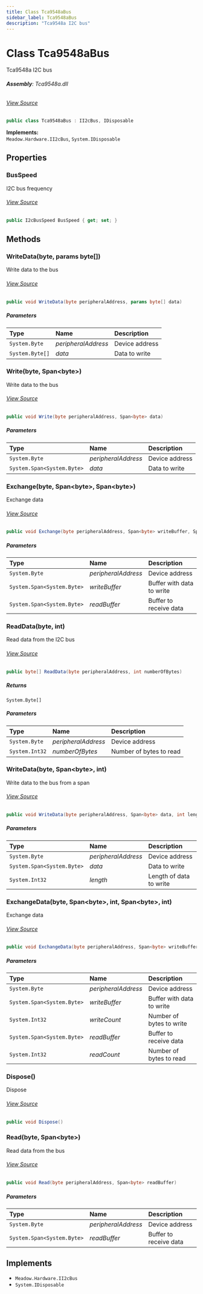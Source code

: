 ```yaml
---
title: Class Tca9548aBus
sidebar_label: Tca9548aBus
description: "Tca9548a I2C bus"
---
```

# Class Tca9548aBus
Tca9548a I2C bus

###### **Assembly**: Tca9548a.dll
###### [View Source](https://github.com/WildernessLabs/Meadow.Foundation.git/blob/develop/Source/Meadow.Foundation.Peripherals/ICs.IOExpanders.TCA9548A/Driver/Tca9548ABus.cs#L9)
```csharp title="Declaration"
public class Tca9548aBus : II2cBus, IDisposable
```
**Implements:**  
`Meadow.Hardware.II2cBus`, `System.IDisposable`

## Properties
### BusSpeed
I2C bus frequency
###### [View Source](https://github.com/WildernessLabs/Meadow.Foundation.git/blob/develop/Source/Meadow.Foundation.Peripherals/ICs.IOExpanders.TCA9548A/Driver/Tca9548ABus.cs#L24)
```csharp title="Declaration"
public I2cBusSpeed BusSpeed { get; set; }
```
## Methods
### WriteData(byte, params byte[])
Write data to the bus
###### [View Source](https://github.com/WildernessLabs/Meadow.Foundation.git/blob/develop/Source/Meadow.Foundation.Peripherals/ICs.IOExpanders.TCA9548A/Driver/Tca9548ABus.cs#L31)
```csharp title="Declaration"
public void WriteData(byte peripheralAddress, params byte[] data)
```

##### Parameters

| Type | Name | Description |
|:--- |:--- |:--- |
| `System.Byte` | *peripheralAddress* | Device address |
| `System.Byte[]` | *data* | Data to write |

### Write(byte, Span&lt;byte&gt;)
Write data to the bus
###### [View Source](https://github.com/WildernessLabs/Meadow.Foundation.git/blob/develop/Source/Meadow.Foundation.Peripherals/ICs.IOExpanders.TCA9548A/Driver/Tca9548ABus.cs#L65)
```csharp title="Declaration"
public void Write(byte peripheralAddress, Span<byte> data)
```

##### Parameters

| Type | Name | Description |
|:--- |:--- |:--- |
| `System.Byte` | *peripheralAddress* | Device address |
| `System.Span<System.Byte>` | *data* | Data to write |

### Exchange(byte, Span&lt;byte&gt;, Span&lt;byte&gt;)
Exchange data
###### [View Source](https://github.com/WildernessLabs/Meadow.Foundation.git/blob/develop/Source/Meadow.Foundation.Peripherals/ICs.IOExpanders.TCA9548A/Driver/Tca9548ABus.cs#L85)
```csharp title="Declaration"
public void Exchange(byte peripheralAddress, Span<byte> writeBuffer, Span<byte> readBuffer)
```

##### Parameters

| Type | Name | Description |
|:--- |:--- |:--- |
| `System.Byte` | *peripheralAddress* | Device address |
| `System.Span<System.Byte>` | *writeBuffer* | Buffer with data to write |
| `System.Span<System.Byte>` | *readBuffer* | Buffer to receive data |

### ReadData(byte, int)
Read data from the I2C bus
###### [View Source](https://github.com/WildernessLabs/Meadow.Foundation.git/blob/develop/Source/Meadow.Foundation.Peripherals/ICs.IOExpanders.TCA9548A/Driver/Tca9548ABus.cs#L105)
```csharp title="Declaration"
public byte[] ReadData(byte peripheralAddress, int numberOfBytes)
```

##### Returns

`System.Byte[]`

##### Parameters

| Type | Name | Description |
|:--- |:--- |:--- |
| `System.Byte` | *peripheralAddress* | Device address |
| `System.Int32` | *numberOfBytes* | Number of bytes to read |

### WriteData(byte, Span&lt;byte&gt;, int)
Write data to the bus from a span
###### [View Source](https://github.com/WildernessLabs/Meadow.Foundation.git/blob/develop/Source/Meadow.Foundation.Peripherals/ICs.IOExpanders.TCA9548A/Driver/Tca9548ABus.cs#L127)
```csharp title="Declaration"
public void WriteData(byte peripheralAddress, Span<byte> data, int length)
```

##### Parameters

| Type | Name | Description |
|:--- |:--- |:--- |
| `System.Byte` | *peripheralAddress* | Device address |
| `System.Span<System.Byte>` | *data* | Data to write |
| `System.Int32` | *length* | Length of data to write |

### ExchangeData(byte, Span&lt;byte&gt;, int, Span&lt;byte&gt;, int)
Exchange data
###### [View Source](https://github.com/WildernessLabs/Meadow.Foundation.git/blob/develop/Source/Meadow.Foundation.Peripherals/ICs.IOExpanders.TCA9548A/Driver/Tca9548ABus.cs#L149)
```csharp title="Declaration"
public void ExchangeData(byte peripheralAddress, Span<byte> writeBuffer, int writeCount, Span<byte> readBuffer, int readCount)
```

##### Parameters

| Type | Name | Description |
|:--- |:--- |:--- |
| `System.Byte` | *peripheralAddress* | Device address |
| `System.Span<System.Byte>` | *writeBuffer* | Buffer with data to write |
| `System.Int32` | *writeCount* | Number of bytes to write |
| `System.Span<System.Byte>` | *readBuffer* | Buffer to receive data |
| `System.Int32` | *readCount* | Number of bytes to read |

### Dispose()
Dispose
###### [View Source](https://github.com/WildernessLabs/Meadow.Foundation.git/blob/develop/Source/Meadow.Foundation.Peripherals/ICs.IOExpanders.TCA9548A/Driver/Tca9548ABus.cs#L166)
```csharp title="Declaration"
public void Dispose()
```
### Read(byte, Span&lt;byte&gt;)
Read data from the bus
###### [View Source](https://github.com/WildernessLabs/Meadow.Foundation.git/blob/develop/Source/Meadow.Foundation.Peripherals/ICs.IOExpanders.TCA9548A/Driver/Tca9548ABus.cs#L175)
```csharp title="Declaration"
public void Read(byte peripheralAddress, Span<byte> readBuffer)
```

##### Parameters

| Type | Name | Description |
|:--- |:--- |:--- |
| `System.Byte` | *peripheralAddress* | Device address |
| `System.Span<System.Byte>` | *readBuffer* | Buffer to receive data |


## Implements

* `Meadow.Hardware.II2cBus`
* `System.IDisposable`
